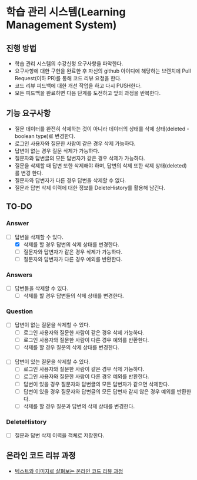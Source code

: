 # 학습 관리 시스템(Learning Management System)
## 진행 방법
* 학습 관리 시스템의 수강신청 요구사항을 파악한다.
* 요구사항에 대한 구현을 완료한 후 자신의 github 아이디에 해당하는 브랜치에 Pull Request(이하 PR)를 통해 코드 리뷰 요청을 한다.
* 코드 리뷰 피드백에 대한 개선 작업을 하고 다시 PUSH한다.
* 모든 피드백을 완료하면 다음 단계를 도전하고 앞의 과정을 반복한다.

## 기능 요구사항
* 질문 데이터를 완전히 삭제하는 것이 아니라 데이터의 상태를 삭제 상태(deleted - boolean type)로 변경한다.
* 로그인 사용자와 질문한 사람이 같은 경우 삭제 가능하다.
* 답변이 없는 경우 질문 삭제가 가능하다.
* 질문자와 답변글의 모든 답변자가 같은 경우 삭제가 가능하다.
* 질문을 삭제할 때 답변 또한 삭제해야 하며, 답변의 삭제 또한 삭제 상태(deleted)를 변경
한다.
* 질문자와 답변자가 다른 경우 답변을 삭제할 수 없다.
* 질문과 답변 삭제 이력에 대한 정보를 DeleteHistory를 활용해 남긴다.

## TO-DO
### Answer
* [ ] 답변을 삭제할 수 있다.
  * [X] 삭제를 할 경우 답변의 삭제 상태를 변경한다.
  * [ ] 질문자와 답변자가 같은 경우 삭제가 가능하다.
  * [ ] 질문자와 답변자가 다른 경우 예외를 반환한다.

### Answers
* [ ] 답변들을 삭제할 수 있다.
  * [ ] 삭제를 할 경우 답변들의 삭제 상태를 변경한다.

### Question
* [ ] 답변이 없는 질문을 삭제할 수 있다.
  * [ ] 로그인 사용자와 질문한 사람이 같은 경우 삭제 가능하다.
  * [ ] 로그인 사용자와 질문한 사람이 다른 경우 예외를 반환한다.
  * [ ] 삭제를 할 경우 질문의 삭제 상태를 변경한다.
####
* [ ] 답변이 있는 질문을 삭제할 수 있다.
  * [ ] 로그인 사용자와 질문한 사람이 같은 경우 삭제 가능하다.
  * [ ] 로그인 사용자와 질문한 사람이 다른 경우 예외를 반환한다.
  * [ ] 답변이 있을 경우 질문자와 답변글의 모든 답변자가 같으면 삭제한다.
  * [ ] 답변이 있을 경우 질문자와 답변글의 모든 답변자 같지 않은 경우 예외를 반환한다.
  * [ ] 삭제를 할 경우 질문과 답변의 삭제 상태를 변경한다.
  
### DeleteHistory
* [ ] 질문과 답변 삭제 이력을 객체로 저장한다.

## 온라인 코드 리뷰 과정
* [텍스트와 이미지로 살펴보는 온라인 코드 리뷰 과정](https://github.com/next-step/nextstep-docs/tree/master/codereview)
